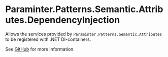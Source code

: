 # Paraminter.Patterns.Semantic.Attributes.DependencyInjection

Allows the services provided by `Paraminter.Patterns.Semantic.Attributes` to be registered with .NET DI-containers.

See [GitHub](https://github.com/Paraminter/Paraminter.Patterns.Semantic.Attributes) for more information.